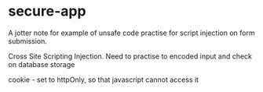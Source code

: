 # secure-app
A jotter note for example of unsafe code practise for script injection on form submission. 

Cross Site Scripting Injection. Need to practise to encoded input and check on database storage

cookie - set to httpOnly, so that javascript cannot access it
